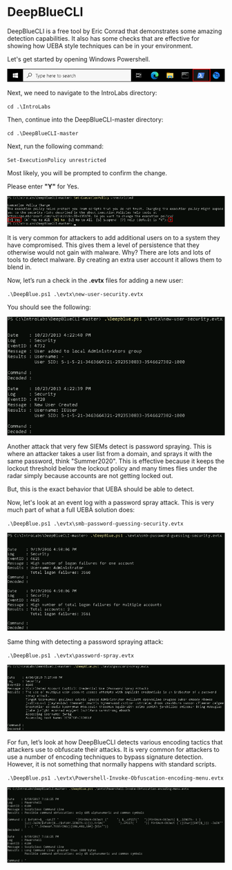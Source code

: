 
# DeepBlueCLI

DeepBlueCLI is a free tool by Eric Conrad that demonstrates some amazing detection capabilities.  It also has some checks that are effective for showing how UEBA style techniques can be in your environment. 

Let's get started by opening Windows Powershell.

![](attachments/OpeningPowershell.png)

Next, we need to navigate to the IntroLabs directory:

`cd .\IntroLabs`

Then, continue into the DeepBlueCLI-master directory:

`cd .\DeepBlueCLI-master`

Next, run the following command:

`Set-ExecutionPolicy unrestricted`

Most likely, you will be prompted to confirm the change.

Please enter **"Y"** for Yes.

![](attachments/deepblue_setexecutionpolicy.png)

It is very common for attackers to add additional users on to a system they have compromised.  This gives them a level of persistence that they otherwise would not gain with malware.  Why?  There are lots and lots of tools to detect malware.  By creating an extra user account it allows them to blend in.  

Now, let’s run a check in the **.evtx** files for adding a new user:

`.\DeepBlue.ps1 .\evtx\new-user-security.evtx`

You should see the following:

![](attachments/deepblue_newusersecurity.png)

Another attack that very few SIEMs detect is password spraying.  This is where an attacker takes a user list from a domain, and sprays it with the same password, think "Summer2020".  This is effective because it keeps the lockout threshold below the lockout policy and many times flies under the radar simply because accounts are not getting locked out. 

But, this is the exact behavior that UEBA should be able to detect.

Now, let's look at an event log with a password spray attack.  This is very much part of what a full UEBA solution does:

`.\DeepBlue.ps1 .\evtx\smb-password-guessing-security.evtx`

![](attachments/deepblue_passwordguessing.png)

Same thing with detecting a password spraying attack:

`.\DeepBlue.ps1 .\evtx\password-spray.evtx`

![](attachments/deepblue_passwordspray.png)

For fun, let’s look at how DeepBlueCLI detects various encoding tactics that attackers use to obfuscate their attacks.  It is very common for attackers to use a number of encoding techniques to bypass signature detection.  However, it is not something that normally happens with standard scripts.

`.\DeepBlue.ps1 .\evtx\Powershell-Invoke-Obfuscation-encoding-menu.evtx`

![](attachments/deepblue_powershell-invokeobfuscation.png)